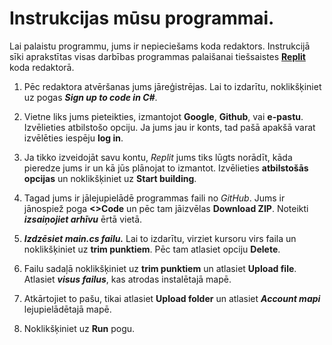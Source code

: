 # Instrukcijas mūsu programmai.

Lai palaistu programmu, jums ir nepieciešams koda redaktors. Instrukcijā sīki aprakstītas visas darbības programmas palaišanai tiešsaistes [**Replit**](https://replit.com/languages/csharp) koda redaktorā.

1. Pēc redaktora atvēršanas jums jāreģistrējas. Lai to izdarītu, noklikšķiniet uz pogas ***Sign up to code in C#***.

2. Vietne liks jums pieteikties, izmantojot **Google**, **Github**, vai **e-pastu**. Izvēlieties atbilstošo opciju. Ja jums jau ir konts, tad pašā apakšā varat izvēlēties iespēju **log in**.
3. Ja tikko izveidojāt savu kontu, *Replit* jums tiks lūgts norādīt, kāda pieredze jums ir un kā jūs plānojat to izmantot. Izvēlieties **atbilstošās opcijas** un noklikšķiniet uz **Start building**.
4. Tagad jums ir jālejupielādē programmas faili no *GitHub*. Jums ir jānospiež poga **<>Code** un pēc tam jāizvēlas **Download ZIP**. Noteikti ***izsaiņojiet arhīvu*** ērtā vietā.
5. ***Izdzēsiet main.cs failu.*** Lai to izdarītu, virziet kursoru virs faila un noklikšķiniet uz **trim punktiem**. Pēc tam atlasiet opciju **Delete**.
6. Failu sadaļā noklikšķiniet uz **trim punktiem** un atlasiet **Upload file**. Atlasiet ***visus failus***, kas atrodas instalētajā mapē.
7. Atkārtojiet to pašu, tikai atlasiet **Upload folder** un atlasiet ***Account mapi*** lejupielādētajā mapē.
8. Noklikšķiniet uz **Run** pogu.
